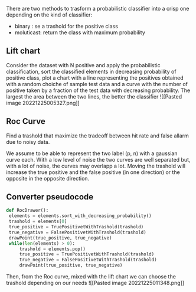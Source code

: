 There are two methods to trasform a probabilistic classifier into a crisp one depending on the kind of classifier:
- binary : se a trashold for the positive class
- moluticast: return the class with maximum probability


## Lift chart

Consider the dataset with N positive and apply the probabilistic classification,
sort the classified elements in decreasing probability of positive class, plot a chart with a line representing the positives obtained with a random choiche of sample test data and a curve with the number of positive taken by a fraction of the test data with decreasing probability.
The largest the area between the two lines, the better the classifier
![[Pasted image 20221225005327.png]]

## Roc Curve
Find a trashold that maximize the tradeoff between hit rate and false allarm due to noisy data.

We assume to be able to represent the two label (p, n) with a gaussian curve each. With a low level of noise the two curves are well separated but, with a lot of noise, the curves may overlapp a lot.  Moving the trashold will increase the true positive and the false positive (in one direction) or the opposite in the opposite direction.


## Converter pseudocode

```python 
def RocDrawer():
 elements = elements.sort_with_decreasing_probability()
 trashold = elements[0]
 true_positive = TruePositivetWithTrashold(trashold)
 true_negative = FalsePositivetWithTrashold(trashold)
 drawPoint(true_positive, true_negative)
 while(len(elements) > 0):
	 trashold = elements.pop()
	 true_positive = TruePositivetWithTrashold(trashold)
	 true_negative = FalsePositivetWithTrashold(trashold)
	 drawPoint(true_positive, true_negative)
```

Then, from the Roc curve, mixed with the lift chart we can choose the trashold depending on our needs
![[Pasted image 20221225011348.png]]